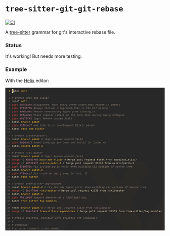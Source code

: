 # `tree-sitter-git-git-rebase`

[![CI](https://github.com/the-mikedavis/tree-sitter-git-rebase/actions/workflows/ci.yml/badge.svg)](https://github.com/the-mikedavis/tree-sitter-git-rebase/actions/workflows/ci.yml)

A [tree-sitter](https://tree-sitter.github.io/tree-sitter/) grammar for git's interactive rebase file.

### Status

It's working! But needs more testing.

### Example

With the [Helix](https://github.com/helix-editor/helix) editor:

<img src="assets/highlight-rebase-merges.png" width="600"/>
